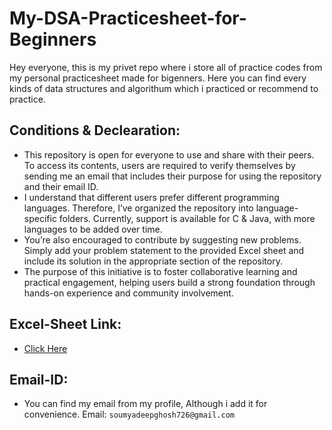 # My-DSA-Practicesheet-for-Beginners

Hey everyone, this is my privet repo where i store all of practice codes from my personal practicesheet made for bigenners. Here you can find every kinds of data structures and algorithum which i practiced or recommend to practice.

## Conditions & Declearation:

- This repository is open for everyone to use and share with their peers. To access its contents, users are required to verify themselves by sending me an email that includes their purpose for using the repository and their email ID.
- I understand that different users prefer different programming languages. Therefore, I’ve organized the repository into language-specific folders. Currently, support is available for C & Java, with more languages to be added over time.
- You’re also encouraged to contribute by suggesting new problems. Simply add your problem statement to the provided Excel sheet and include its solution in the appropriate section of the repository.
- The purpose of this initiative is to foster collaborative learning and practical engagement, helping users build a strong foundation through hands-on experience and community involvement.

## Excel-Sheet Link:

- <a href = "https://riceindia-my.sharepoint.com/:x:/g/personal/soumyadeep1_ghosh_stu_adamasuniversity_ac_in/EY-4fz66I7lPv9L8qXX8Pd4B4hijSgnVAkNEWzzoQNO2eQ?e=4cNhE3"> Click Here </a>

## Email-ID:

- You can find my email from my profile, Although i add it for convenience. Email: `soumyadeepghosh726@gmail.com`
